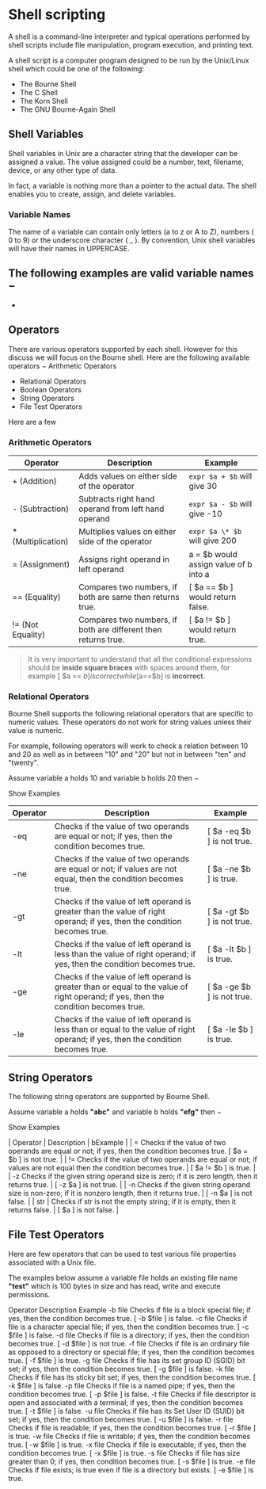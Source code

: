 


# Shell scripting
A shell is a command-line interpreter and typical operations performed by shell scripts include file manipulation, program execution, and printing text.

A shell script is a computer program designed to be run by the Unix/Linux shell which could be one of the following:

- The Bourne Shell
- The C Shell
- The Korn Shell
- The GNU Bourne-Again Shell

## Shell Variables
Shell variables in Unix are a character string that the developer can be assigned a value. The value assigned could be a number, text, filename, device, or any other type of data.

In fact, a variable is nothing more than a pointer to the actual data. The shell enables you to create, assign, and delete variables.

### Variable Names
The name of a variable can contain only letters (a to z or A to Z), numbers ( 0 to 9) or the underscore character ( _ ).  By convention, Unix shell variables will have their names in UPPERCASE.

The following examples are valid variable names −
 -
 -

## Operators

There are various operators supported by each shell. However for this discuss we will focus on the Bourne shell. Here are the following available operators
− Arithmetic Operators
- Relational Operators
- Boolean Operators
- String Operators
- File Test Operators

Here are a few

### Arithmetic Operators

| Operator      |	Description   |	Example |
| ------------- | ------------- | ------- |
| + (Addition)    |	Adds values on either side of the operator |	`expr $a + $b` will give 30 |
| - (Subtraction) |	Subtracts right hand operand from left hand operand	 | `expr $a - $b` will give -10 |
| * (Multiplication) |	Multiplies values on either side of the operator | 	`expr $a \* $b` will give 200 |
| = (Assignment) |	Assigns right operand in left operand	 | a = $b would assign value of b into a
| == (Equality)	 | Compares two numbers, if both are same then returns true. |	[ $a == $b ] would return false. |
| != (Not Equality) |	Compares two numbers, if both are different then returns true. |	[ $a != $b ] would return true. |

> It is very important to understand that all the conditional expressions should be **inside square braces** with spaces around them,
> for example [ $a == $b ] is correct
> while [$a==$b] is **incorrect.**


### Relational Operators
Bourne Shell supports the following relational operators that are specific to numeric values. These operators do not work for string values unless their value is numeric.

For example, following operators will work to check a relation between 10 and 20 as well as in between "10" and "20" but not in between "ten" and "twenty".

Assume variable a holds 10 and variable b holds 20 then −

Show Examples


| Operator	 | Description | 	Example |
| ------------- | ------------- | ------- |
| -eq	| Checks if the value of two operands are equal or not; if yes, then the condition becomes true. |	[ $a -eq $b ] is not true.
| -ne	| Checks if the value of two operands are equal or not; if values are not equal, then the condition becomes true.	 | [ $a -ne $b ] is true. |
| -gt	| Checks if the value of left operand is greater than the value of right operand; if yes, then the condition becomes true.	 | [ $a -gt $b ] is not true. |
| -lt	| Checks if the value of left operand is less than the value of right operand; if yes, then the condition becomes true. |	[ $a -lt $b ] is true. |
| -ge	| Checks if the value of left operand is greater than or equal to the value of right operand; if yes, then the condition becomes true. |	[ $a -ge $b ] is not true. |
| -le |	Checks if the value of left operand is less than or equal to the value of right operand; if yes, then the condition becomes true.	| [ $a -le $b ] is true. |


## String Operators
The following string operators are supported by Bourne Shell.

Assume variable a holds **"abc"** and
variable b holds **"efg"** then −

Show Examples

| Operator |	Description	| bExample |
| =	Checks if the value of two operands are equal or not; if yes, then the condition becomes true.	[ $a = $b ] is not true. |
| !=	Checks if the value of two operands are equal or not; if values are not equal then the condition becomes true.	| [ $a != $b ] is true. |
| -z	Checks if the given string operand size is zero; if it is zero length, then it returns true. |	[ -z $a ] is not true. |
| -n	Checks if the given string operand size is non-zero; if it is nonzero length, then it returns true.	 | [ -n $a ] is not false. |
| str |	Checks if str is not the empty string; if it is empty, then it returns false. | [ $a ] is not false. |



## File Test Operators
Here are few operators that can be used to test various file properties associated with a Unix file.

The examples below assume a variable file holds an existing file name **"test"** which is 100 bytes in size and has read, write and execute permissions.

Operator	Description	Example
-b file	Checks if file is a block special file; if yes, then the condition becomes true.	[ -b $file ] is false.
-c file	Checks if file is a character special file; if yes, then the condition becomes true.	[ -c $file ] is false.
-d file	Checks if file is a directory; if yes, then the condition becomes true.	[ -d $file ] is not true.
-f file	Checks if file is an ordinary file as opposed to a directory or special file; if yes, then the condition becomes true.	[ -f $file ] is true.
-g file	Checks if file has its set group ID (SGID) bit set; if yes, then the condition becomes true.	[ -g $file ] is false.
-k file	Checks if file has its sticky bit set; if yes, then the condition becomes true.	[ -k $file ] is false.
-p file	Checks if file is a named pipe; if yes, then the condition becomes true.	[ -p $file ] is false.
-t file	Checks if file descriptor is open and associated with a terminal; if yes, then the condition becomes true.	[ -t $file ] is false.
-u file	Checks if file has its Set User ID (SUID) bit set; if yes, then the condition becomes true.	[ -u $file ] is false.
-r file	Checks if file is readable; if yes, then the condition becomes true.	[ -r $file ] is true.
-w file	Checks if file is writable; if yes, then the condition becomes true.	[ -w $file ] is true.
-x file	Checks if file is executable; if yes, then the condition becomes true.	[ -x $file ] is true.
-s file	Checks if file has size greater than 0; if yes, then condition becomes true.	[ -s $file ] is true.
-e file	Checks if file exists; is true even if file is a directory but exists.	[ -e $file ] is true.
